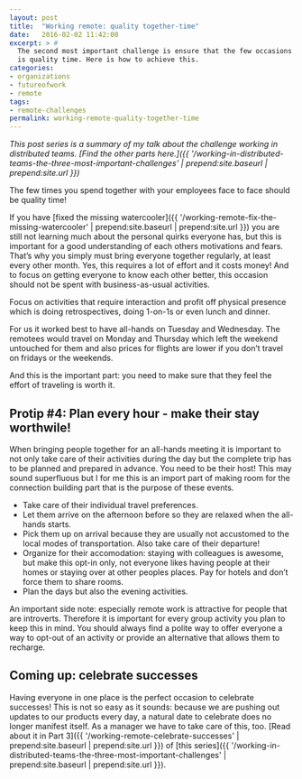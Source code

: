 ```yaml
---
layout: post
title:  "Working remote: quality together-time"
date:   2016-02-02 11:42:00
excerpt: > #  
  The second most important challenge is ensure that the few occasions you will spend face-to-face with your colleagues 
  is quality time. Here is how to achieve this.
categories:
- organizations
- futureofwork
- remote
tags:
- remote-challenges
permalink: working-remote-quality-together-time
---
```


*This post series is a summary of my talk about the challenge working in distributed teams. 
[Find the other parts here.]({{ '/working-in-distributed-teams-the-three-most-important-challenges' | prepend:site.baseurl | prepend:site.url }})*

The few times you spend together with your employees face to face should be quality time!

If you have [fixed the missing watercooler]({{ '/working-remote-fix-the-missing-watercooler' | prepend:site.baseurl | prepend:site.url }}) you are still not learning 
much about the personal quirks everyone has, but this is important for a good understanding of each others motivations 
and fears. That’s why you simply must bring everyone together regularly, at least every other month. Yes, this requires 
a lot of effort and it costs money! And to focus on getting everyone to know each other better, this occasion should not 
be spent with business-as-usual activities.

Focus on activities that require interaction and profit off physical presence which is doing retrospectives, doing 
1-on-1s or even lunch and dinner.

For us it worked best to have all-hands on Tuesday and Wednesday. The remotees would travel on Monday and Thursday which left the weekend untouched for them and also prices for flights 
are lower if you don’t travel on fridays or the weekends.

And this is the important part: you need to make sure that they feel the effort of traveling is worth it.

## Protip #4: Plan every hour - make their stay worthwile!

When bringing people together for an all-hands meeting it is important to not only take care of their activities during 
the day but the complete trip has to be planned and prepared in advance.  You need to be their host! This may sound 
superfluous but I for me this is an import part of making room for the connection building part that is the purpose of 
these events. 

-   Take care of their individual travel preferences. 
-   Let them arrive on the afternoon before so they are relaxed when the all-hands starts.
-   Pick them up on arrival because they are usually not accustomed to the local modes of transportation. Also take care 
    of their departure!
-   Organize for their accomodation: staying with colleagues is awesome, but make this opt-in only, not everyone likes 
    having people at their homes or staying over at other peoples places. Pay for hotels and don’t force them to share 
    rooms.
-   Plan the days but also the evening activities. 

An important side note: especially remote work is attractive for people that are introverts. Therefore it is important 
for every group activity you plan to keep this in mind. You should always find a polite way to offer everyone a way to 
opt-out of an activity or provide an alternative that allows them to recharge. 

## Coming up: celebrate successes

Having everyone in one place is the perfect occasion to celebrate successes! This is not so easy as it sounds: because
we are pushing out updates to our products every day, a natural date to celebrate does no longer manifest itself. As
a manager we have to take care of this, too.  [Read about it in Part 3]({{ '/working-remote-celebrate-successes' | prepend:site.baseurl | prepend:site.url }}) of 
[this series]({{ '/working-in-distributed-teams-the-three-most-important-challenges' | prepend:site.baseurl | prepend:site.url }}).

